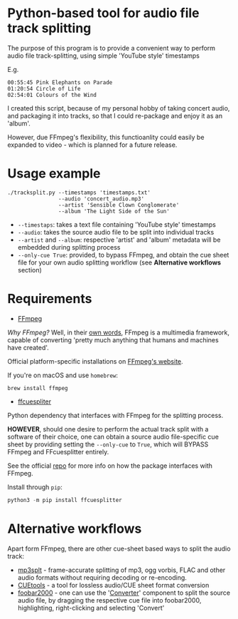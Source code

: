 # Python-based tool for audio file track splitting

The purpose of this program is to provide a convenient way to perform audio file track-splitting, using simple 'YouTube style' timestamps 

E.g.
```
00:55:45 Pink Elephants on Parade
01:20:54 Circle of Life
02:54:01 Colours of the Wind
```

I created this script, because of my personal hobby of taking concert audio, and packaging it into tracks, so that I could re-package and enjoy it as an 'album'. 

However, due FFmpeg's flexibility, this functioanlity could easily be expanded to video - which is planned for a future release. 
# Usage example
```shell
./tracksplit.py --timestamps 'timestamps.txt' 
                --audio 'concert_audio.mp3'
                --artist 'Sensible Clown Conglomerate'
                --album 'The Light Side of the Sun'
```

* `--timestaps`: takes a text file containing 'YouTube style' timestamps 
* `--audio`: takes the source audio file to be split into individual tracks
* `--artist` and `--album`: respective 'artist' and 'album' metadata will be embedded during splitting process
* `--only-cue True`: provided, to bypass FFmpeg, and obtain the cue sheet file for your own audio splitting workflow (see **Alternative workflows** section)

# Requirements
* [FFmpeg](https://ffmpeg.org/)

*Why FFmpeg?* Well, in their [own words](https://ffmpeg.org/about.html), FFmpeg is a multimedia framework, capable of converting 'pretty much anything that humans and machines have created'.

Official platform-specific installations on [FFmpeg's website](https://ffmpeg.org/download.html).

If you're on macOS and use `homebrew`:
```shell
brew install ffmpeg
``` 

* [ffcuespliter](https://pypi.org/project/ffcuesplitter/)

Python dependency that interfaces with FFmpeg for the splitting process.

**HOWEVER**, should one desire to perform the actual track split with a software of their choice, one can obtain a source audio file-specific cue sheet by providing setting the `--only-cue` to `True`, which will BYPASS FFmpeg and FFcuesplitter entirely.


See the official [repo](https://github.com/jeanslack/FFcuesplitter) for more info on how the package interfaces with FFmpeg. 


Install through `pip`:
```python
python3 -m pip install ffcuesplitter 
```

# Alternative workflows
Apart form FFmpeg, there are other cue-sheet based ways to split the audio track:
- [mp3splt](https://github.com/mp3splt/mp3splt) - frame-accurate splitting of mp3, ogg vorbis, FLAC and other audio formats without requiring decoding or re-encoding. 
- [CUEtools](https://github.com/gchudov/cuetools.net) - a tool for lossless audio/CUE sheet format conversion
- [foobar2000](https://www.foobar2000.org/) - one can use the '[Converter](https://wiki.hydrogenaud.io/index.php?title=Foobar2000:Converter)' component to split the source audio file, by dragging the respective cue file into foobar2000, highlighting, right-clicking and selecting 'Convert'